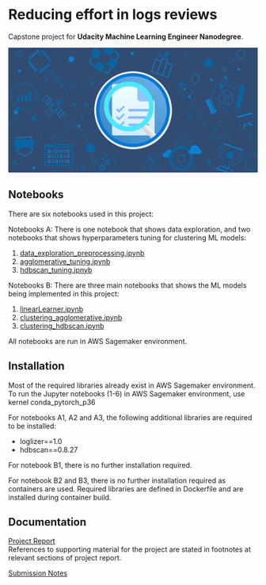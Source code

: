# Reducing effort in logs reviews

Capstone project for **Udacity Machine Learning Engineer Nanodegree**.

![Logs Review](logs_review_pic.png)

## Notebooks
There are six notebooks used in this project:

Notebooks A: There is one notebook that shows data exploration, and two notebooks that shows hyperparameters tuning for clustering ML models:
1. [data_exploration_preprocessing.ipynb](data_exploration_preprocessing.ipynb)
2. [agglomerative_tuning.ipynb](agglomerative_tuning.ipynb)
3. [hdbscan_tuning.ipnyb](hdbscan_tuning.ipnyb)

Notebooks B: There are three main notebooks that shows the ML models being implemented in this project:
1. [linearLearner.ipynb](linear_learner/linearLearner.ipynb)
2. [clustering_agglomerative.ipynb](agglomerative_clustering/clustering_agglomerative.ipynb)
3. [clustering_hdbscan.ipynb](hdbscan_clustering/clustering_hdbscan.ipynb)

All notebooks are run in AWS Sagemaker environment.

## Installation
Most of the required libraries already exist in AWS Sagemaker environment.
To run the Jupyter notebooks (1-6) in AWS Sagemaker environment, use kernel conda_pytorch_p36

For notebooks A1, A2 and A3, the following additional libraries are required to be installed:
- loglizer==1.0
- hdbscan==0.8.27

For notebook B1, there is no further installation required.

For notebook B2 and B3, there is no further installation required as containers are used. Required libraries are defined in Dockerfile and are installed during container build.

## Documentation
[Project Report](Project_Report.pdf)\
References to supporting material for the project are stated in footnotes at relevant sections of project report.

[Submission Notes](student_submission_notes/)
